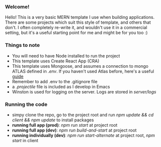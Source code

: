 ### Welcome!

Hello! This is a very basic MERN template I use when building applications. There are some projects which suit this style of template, and others that don't. I often completely re-write it, and wouldn't use it in a commercial setting, but it's a useful starting point for me and might be for you too :)

### Things to note

- You will need to have Node installed to run the project
- This template uses Create React App (CRA)
- This template uses Mongoose, and assumes a connection to mongo ATLAS defined in _.env_. If you haven't used Atlas before, here's a useful [guide](https://docs.atlas.mongodb.com/getting-started)
- Remember to add .env to the .gitignore file
- a _.projectile_ file is included as I develop in Emacs
- Winston is used for logging on the server. Logs are stored in _server/logs_

### Running the code

- simpy clone the repo, go to the project root and run _npm update && cd client && npm update_ to install packages
- **running full app (prod)**: _npm run start_ at project root
- **running full app (dev)**: _npm run build-and-start_ at project root
- **running individually (dev)**: _npm run start-alternate_ at project root, _npm start_ in client
